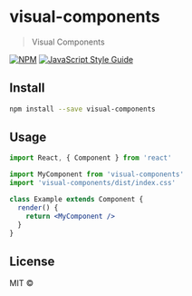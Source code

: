 # visual-components

> Visual Components

[![NPM](https://img.shields.io/npm/v/visual-components.svg)](https://www.npmjs.com/package/visual-components) [![JavaScript Style Guide](https://img.shields.io/badge/code_style-standard-brightgreen.svg)](https://standardjs.com)

## Install

```bash
npm install --save visual-components
```

## Usage

```jsx
import React, { Component } from 'react'

import MyComponent from 'visual-components'
import 'visual-components/dist/index.css'

class Example extends Component {
  render() {
    return <MyComponent />
  }
}
```

## License

MIT © [](https://github.com/)
